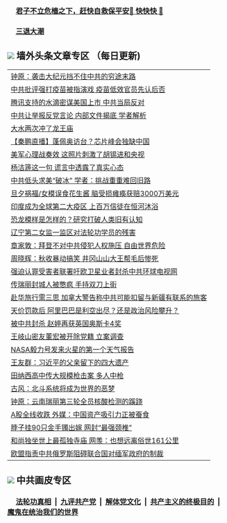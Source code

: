 
 ### &nbsp;&nbsp;&nbsp;&nbsp; [君子不立危樯之下，赶快自救保平安🍎 快快快 📩](https://github.com/pwgy/td/blob/master/README.md)

 ### &nbsp;&nbsp;&nbsp;&nbsp; [三退大潮](https://ww3.xkide.work/?key=zuuelqyfglsfjmgm&pin=65881581&ag=ogQuit&from=pw2) 

## <img src="https://img.icons8.com/cute-clipart/2x/circled-right.png"> 墙外头条文章专区 （每日更新)

<Table>
<tr><td colspan="2" align="left"><a href="https://www.xjudw.work/?name=c1381916&key=jxhgisbctpdeqtjm&from=pw2">钟原：袭击大纪元挡不住中共的穷途末路</a></td></tr>
<tr><td colspan="2" align="left"><a href="https://www.xjudw.work/?name=c1382136&key=jxhgisbctpdeqtjm&from=pw2">中共批评强打疫苗被指演戏 疫苗低效官员先认后否</a></td></tr>
<tr><td colspan="2" align="left"><a href="https://www.xjudw.work/?name=c1382135&key=jxhgisbctpdeqtjm&from=pw2">腾讯支持的水滴密谋美国上市 中共当局反对</a></td></tr>
<tr><td colspan="2" align="left"><a href="https://www.xjudw.work/?name=c1382137&key=jxhgisbctpdeqtjm&from=pw2">中共让举报反党言论 内部文件揭底 学者解析</a></td></tr>
<tr><td colspan="2" align="left"><a href="https://www.xjudw.work/?name=c1382111&key=jxhgisbctpdeqtjm&from=pw2">大水两次冲了龙王庙</a></td></tr>
<tr><td colspan="2" align="left"><a href="https://www.xjudw.work/?name=c1382177&key=jxhgisbctpdeqtjm&from=pw2">【秦鹏直播】蓬佩奥访台？芯片峰会独缺中国</a></td></tr>
<tr><td colspan="2" align="left"><a href="https://www.xjudw.work/?name=c1381994&key=jxhgisbctpdeqtjm&from=pw2">美军心理战奏效 这照片刺激了胡锡进和央视</a></td></tr>
<tr><td colspan="2" align="left"><a href="https://www.xjudw.work/?name=c1382047&key=jxhgisbctpdeqtjm&from=pw2">杨洁篪这一句 谎言中透露了真实心态</a></td></tr>
<tr><td colspan="2" align="left"><a href="https://www.xjudw.work/?name=c1382104&key=jxhgisbctpdeqtjm&from=pw2">中共低头求美“破冰” 学者：挑战重重难回旧路</a></td></tr>
<tr><td colspan="2" align="left"><a href="https://www.xjudw.work/?name=c1382183&key=jxhgisbctpdeqtjm&from=pw2">旦夕祸福/女模误食花生酱 脑受损瘫痪获赔3000万美元</a></td></tr>
<tr><td colspan="2" align="left"><a href="https://www.xjudw.work/?name=c1382147&key=jxhgisbctpdeqtjm&from=pw2">印度成为全球第二大疫区 上百万信徒在恒河沐浴</a></td></tr>
<tr><td colspan="2" align="left"><a href="https://www.xjudw.work/?name=c1382146&key=jxhgisbctpdeqtjm&from=pw2">恐龙模样是怎样的？研究打破人类旧有认知</a></td></tr>
<tr><td colspan="2" align="left"><a href="https://www.xjudw.work/?name=c1382085&key=jxhgisbctpdeqtjm&from=pw2">辽宁第二女监一监区对法轮功学员的残害</a></td></tr>
<tr><td colspan="2" align="left"><a href="https://www.xjudw.work/?name=c1382109&key=jxhgisbctpdeqtjm&from=pw2">章家敦：拜登不对中共侵犯人权施压 自由世界危险</a></td></tr>
<tr><td colspan="2" align="left"><a href="https://www.xjudw.work/?name=c1381959&key=jxhgisbctpdeqtjm&from=pw2">周晓辉：秋收暴动搞笑 井冈山山大王帮毛后惨死</a></td></tr>
<tr><td colspan="2" align="left"><a href="https://www.xjudw.work/?name=c1382148&key=jxhgisbctpdeqtjm&from=pw2">强迫认罪受害者联署吁欧卫星业者封杀中共环球电视网</a></td></tr>
<tr><td colspan="2" align="left"><a href="https://www.xjudw.work/?name=c1382055&key=jxhgisbctpdeqtjm&from=pw2">传瑞丽封城人被憋疯 手持双刀上街</a></td></tr>
<tr><td colspan="2" align="left"><a href="https://www.xjudw.work/?name=c1382112&key=jxhgisbctpdeqtjm&from=pw2">赴华旅行需三思 加拿大警告称中共可能扣留与新疆有联系的旅客</a></td></tr>
<tr><td colspan="2" align="left"><a href="https://www.xjudw.work/?name=c1382110&key=jxhgisbctpdeqtjm&from=pw2">天价罚款后 阿里巴巴是利空出尽？还是政治风险攀升？</a></td></tr>
<tr><td colspan="2" align="left"><a href="https://www.xjudw.work/?name=c1382175&key=jxhgisbctpdeqtjm&from=pw2">被中共封杀 赵婷再获英国奥斯卡4奖</a></td></tr>
<tr><td colspan="2" align="left"><a href="https://www.xjudw.work/?name=c1382096&key=jxhgisbctpdeqtjm&from=pw2">王岐山密友董宏被开除党籍 立案调查</a></td></tr>
<tr><td colspan="2" align="left"><a href="https://www.xjudw.work/?name=c1382144&key=jxhgisbctpdeqtjm&from=pw2">NASA毅力号发来火星的第一个天气报告</a></td></tr>
<tr><td colspan="2" align="left"><a href="https://www.xjudw.work/?name=c1382011&key=jxhgisbctpdeqtjm&from=pw2">王友群：习近平的父亲留下的四大遗产</a></td></tr>
<tr><td colspan="2" align="left"><a href="https://www.xjudw.work/?name=c1382149&key=jxhgisbctpdeqtjm&from=pw2">田纳西高中传大规模枪击案 多人中枪</a></td></tr>
<tr><td colspan="2" align="left"><a href="https://www.xjudw.work/?name=c1382013&key=jxhgisbctpdeqtjm&from=pw2">古风：北斗系统将成为世界的恶梦</a></td></tr>
<tr><td colspan="2" align="left"><a href="https://www.xjudw.work/?name=c1382178&key=jxhgisbctpdeqtjm&from=pw2">钟原：云南瑞丽第三轮全员核酸检测的蹊跷</a></td></tr>
<tr><td colspan="2" align="left"><a href="https://www.xjudw.work/?name=c1382057&key=jxhgisbctpdeqtjm&from=pw2">A股全线收跌 外媒：中国资产吸引力正被蚕食</a></td></tr>
<tr><td colspan="2" align="left"><a href="https://www.xjudw.work/?name=c1382139&key=jxhgisbctpdeqtjm&from=pw2">脖子挂90只金手镯出嫁 网封“最强颈椎”</a></td></tr>
<tr><td colspan="2" align="left"><a href="https://www.xjudw.work/?name=c1382033&key=jxhgisbctpdeqtjm&from=pw2">和尚独坐世上最孤独寺庙 网羡：也想远离俗世161公里</a></td></tr>
<tr><td colspan="2" align="left"><a href="https://www.xjudw.work/?name=c1382107&key=jxhgisbctpdeqtjm&from=pw2">欧盟指责中共俄罗斯阻碍联合国对缅军政府的制裁</a></td></tr>

 </Table>

 ## <img src="https://img.icons8.com/cute-clipart/2x/circled-right.png"> 中共画皮专区
 ### &nbsp;&nbsp;&nbsp;&nbsp; [法轮功真相](https://github.com/begood0513/basic/blob/master/README.md) &nbsp;|&nbsp; [九评共产党](https://github.com/begood0513/9ping.md/blob/master/README.md) &nbsp;|&nbsp; [解体党文化](https://github.com/begood0513/jtdwh.md/blob/master/README.md)   &nbsp;|&nbsp; [共产主义的终极目的](https://github.com/begood0513/gczydzjmd.md/blob/master/README.md) &nbsp;|&nbsp; [魔鬼在统治我们的世界](https://github.com/begood0513/gczydzjmd.md/blob/master/README.md) 
